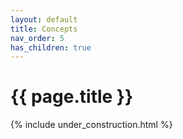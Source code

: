 ```yaml
---
layout: default
title: Concepts
nav_order: 5
has_children: true
---
```


{{ page.title }}
======================

{% include under_construction.html %}


<br>

<br>